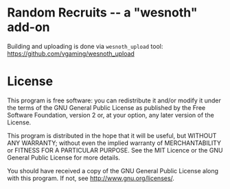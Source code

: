 Random Recruits -- a "wesnoth" add-on
=================

Building and uploading is done via `wesnoth_upload` tool: https://github.com/vgaming/wesnoth_upload


License
=================

This program is free software: you can redistribute it and/or modify
it under the terms of the GNU General Public License as published by
the Free Software Foundation, version 2 or, at your option,
any later version of the License.

This program is distributed in the hope that it will be useful,
but WITHOUT ANY WARRANTY; without even the implied warranty of
MERCHANTABILITY or FITNESS FOR A PARTICULAR PURPOSE.  See the
MIT Licence or the GNU General Public License for more details.

You should have received a copy of the GNU General Public License
along with this program.  If not, see <http://www.gnu.org/licenses/>.
